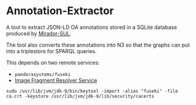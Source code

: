 Annotation-Extractor
=======

A tool to extract JSON-LD OA annotations stored in a SQLite database produced by [Mirador-SUL](https://github.com/ub-leipzig/mirador_sul).

The tool also converts these annotations into N3 so that the graphs can put into a triplestore for SPARQL queries.

This depends on two remote services:
* `pandorasystems/fuseki`
* [Image Fragment Resolver Service](https://github.com/ub-leipzig/image-fragment-resolver-service)

 
`sudo /usr/lib/jvm/jdk-9/bin/keytool -import -alias "fuseki" -file ca.crt -keystore /usr/lib/jvm/jdk-9/lib/security/cacerts` 